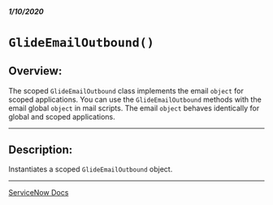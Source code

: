 ##### 1/10/2020
# `GlideEmailOutbound()`
## Overview:
The scoped `GlideEmailOutbound` class implements the email `object` for scoped applications.  You can use the `GlideEmailOutbound` methods with the email global `object` in mail scripts.  The email `object` behaves identically for global and scoped applications.

---

## Description:
Instantiates a scoped `GlideEmailOutbound` object.

---

[ServiceNow Docs](https://developer.servicenow.com/app.do#!/api_doc?v=newyork&id=r_ScopedGlideEmailOutbound-GlideEmailOutbound)